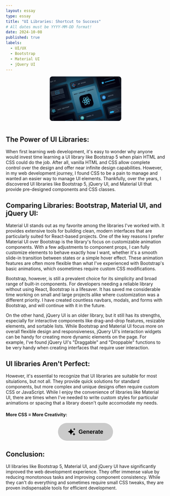 ```yaml
---
layout: essay
type: essay
title: "UI Libraries: Shortcut to Success"
# All dates must be YYYY-MM-DD format!
date: 2024-10-08
published: true
labels:
  - UI/UX
  - Bootstrap
  - Material UI
  - jQuery UI
---
```


<style>
    .img {
        max-width: 45%;
        height: auto;
        display: block;
        margin: 0 auto;
        border-radius: 8px;
    }

    .submit {
        border: none;
        width: 13em;
        height: 4.2em;
        border-radius: 3em;
        display: flex;
        justify-content: center;
        align-items: center;
        gap: 10px;
        background: rgb(203, 203, 203);
        cursor: pointer;
        transition: all 450ms ease-in-out;
    }
      
    .sparkle {
        fill: #000000;
        transition: all 800ms ease;
    }

    .text {
        font-family: "Raleway", sans-serif;
        font-weight: 700;
        color: #000000;
        font-size: large;
    }

    .submit:hover {
        background: linear-gradient(0deg,#A47CF3,#683FEA);
        box-shadow: inset 0px 1px 0px 0px rgba(255, 255, 255, 0.4),
                    inset 0px -4px 0px 0px rgba(0, 0, 0, 0.2),
                    0px 0px 0px 4px rgba(255, 255, 255, 0.2),
                    0px 0px 30px 0px #9917FF;
        transform: translateY(-2px);
    }
    
    .submit:hover .text {
        color: white;
        transition: all 350ms ease-in-out;
    }

    .submit:hover .sparkle {
        fill: white;
        transition: all 350ms ease-in-out;
        transform: scale(1.2);
    } 
</style>

<img class="img" src="../img/ui-libraries/best-react-component-libraries.webp">

<br>

## The Power of UI Libraries:

When first learning web development, it's easy to wonder why anyone would invest time learning a UI library like Bootstrap 5 when plain HTML and CSS could do the job. After all, vanilla HTML and CSS allow complete control over the design and offer near infinite design capabilities. However, in my web development journey, I found CSS to be a pain to manage and wanted an easier way to manage UI elements. Thankfully, over the years, I discovered UI libraries like Bootstrap 5, jQuery UI, and Material UI that provide pre-designed components and CSS classes. 

## Comparing Libraries: Bootstrap, Material UI, and jQuery UI:

Material UI stands out as my favorite among the libraries I've worked with. It provides extensive tools for building clean, modern interfaces that are particularly suited for React-based projects. One of the key reasons I prefer Material UI over Bootstrap is the library's focus on customizable animation components. With a few adjustments to component props, I can fully customize elements to behave exactly how I want, whether it's a smooth slide-in transition between states or a simple hover effect. These animation features are often more flexible than what I've experienced with Bootstrap's basic animations, which osometimes require custom CSS modifications.

Bootstrap, however, is still a prevalent choice for its simplicity and broad range of built-in components. For developers needing a reliable library without using React, Bootstrap is a lifesaver. It has saved me considerable time working on small and large projects alike where customization was a different priority. I have created countless navbars, modals, and forms with Bootstrap, and will continue with it in the future.

On the other hand, jQuery UI is an older library, but it still has its strengths, especially for interactive components like drag-and-drop features, resizable elements, and sortable lists. While Bootstrap and Material UI focus more on overall flexible design and responsiveness, jQuery UI's interaction widgets can be handy for creating more dynamic elements on the page. For example, I've found jQuery UI's "Draggable" and "Droppable" functions to be very handy when creating interfaces that require user interaction.

## UI libraries Aren't Perfect:
However, it's essential to recognize that UI libraries are suitable for most situiations, but not all. They provide quick solutions for standard components, but more complex and unique designs often require custom CSS or JavaScript. While I enjoy the convenience of libraries like Material UI, there are times when I've needed to write custom styles for particular animations or spacing that a library doesn't quite accomodate my needs.


#### More CSS = More Creativity:
<div style="margin: 0 auto; display: flex; justify-content: center">
  <button type="submit" class="submit">
    <svg height="24" width="24" fill="#FFFFFF" viewBox="0 0 24 24" data-name="Layer 1" id="Layer_1" class="sparkle">
        <path d="M10,21.236,6.755,14.745.264,11.5,6.755,8.255,10,1.764l3.245,6.491L19.736,11.5l-6.491,3.245ZM18,21l1.5,3L21,21l3-1.5L21,18l-1.5-3L18,18l-3,1.5ZM19.333,4.667,20.5,7l1.167-2.333L24,3.5,21.667,2.333,20.5,0,19.333,2.333,17,3.5Z"></path>
    </svg>
    <span class="text">Generate</span>
  </button>
</div>


## Conclusion:
UI libraries like Bootstrap 5, Material UI, and jQuery UI have significantly improved the web development experience. They offer immense value by reducing monotonous tasks and improving component consistency. While they can't do everything and sometimes require small CSS tweaks, they are proven indispensable tools for efficient development.
